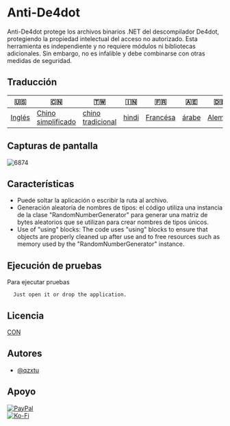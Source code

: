 # Anti-De4dot

Anti-De4dot protege los archivos binarios .NET del descompilador De4dot, protegiendo la propiedad intelectual del acceso no autorizado. Esta herramienta es independiente y no requiere módulos ni bibliotecas adicionales. Sin embargo, no es infalible y debe combinarse con otras medidas de seguridad.

## Traducción

| 🇺🇸                | 🇨🇳                                  | 🇹🇼                                 | 🇮🇳                  | 🇫🇷                     | 🇦🇪                  | 🇩🇪                   | 🇯🇵                    | 🇪🇸                    |
| ------------------- | ------------------------------------- | ------------------------------------ | --------------------- | ------------------------ | --------------------- | ---------------------- | ----------------------- | ----------------------- |
| [Inglés](README.md) | [Chino simplificado](README.zh-CN.md) | [chino tradicional](README.zh-TW.md) | [hindi](README.hi.md) | [Francésa](README.fr.md) | [árabe](README.ar.md) | [Alemán](README.de.md) | [japonés](README.ja.md) | [Español](README.es.md) |

## Capturas de pantalla

![6874](https://github.com/qzxtu/Anti-De4dot/assets/69091361/0a750eb0-44e3-4d15-a799-16382325b8e8)

## Características

-   Puede soltar la aplicación o escribir la ruta al archivo.
-   Generación aleatoria de nombres de tipos: el código utiliza una instancia de la clase "RandomNumberGenerator" para generar una matriz de bytes aleatorios que se utilizan para crear nombres de tipos únicos.
-   Use of "using" blocks: The code uses "using" blocks to ensure that objects are properly cleaned up after use and to free resources such as memory used by the "RandomNumberGenerator" instance.

## Ejecución de pruebas

Para ejecutar pruebas

```text
  Just open it or drop the application.
```

## Licencia

[CON](https://choosealicense.com/licenses/mit/)

## Autores

-   [@qzxtu](https://www.github.com/qzxtu)

## Apoyo

[![PayPal](https://img.shields.io/badge/PayPal-00457C?style=for-the-badge&logo=paypal&logoColor=white)](https://paypal.me/nova355killer)  
[![Ko-Fi](https://img.shields.io/badge/kofi-00457C?style=for-the-badge&logo=ko-fi&logoColor=white)](https://ko-fi.com/nova355)
